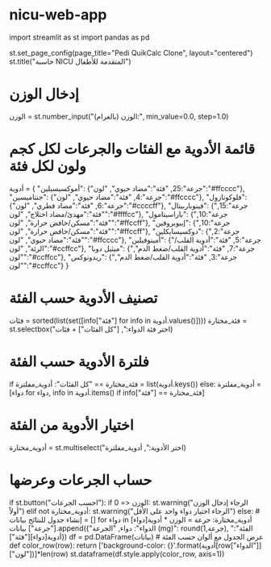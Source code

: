 # nicu-web-app
import streamlit as st
import pandas as pd

st.set_page_config(page_title="Pedi QuikCalc Clone", layout="centered")
st.title("حاسبة NICU المتقدمة للأطفال")

# إدخال الوزن
الوزن = st.number_input("الوزن (بالغرام):", min_value=0.0, step=1.0)

# قائمة الأدوية مع الفئات والجرعات لكل كجم ولون لكل فئة
أدوية = {
    "أموكسيسيلين": {"جرعة":25, "فئة":"مضاد حيوي", "لون":"#ffcccc"},
    "جنتاميسين": {"جرعة":4, "فئة":"مضاد حيوي", "لون":"#ffcccc"},
    "فلوكونازول": {"جرعة":6, "فئة":"مضاد فطري", "لون":"#ccccff"},
    "فينوباربيتال": {"جرعة":15, "فئة":"مهدئ/مضاد اختلاج", "لون":"#ffffcc"},
    "باراسيتامول": {"جرعة":10, "فئة":"مسكن/خافض حرارة", "لون":"#ffccff"},
    "إيبوبروفين": {"جرعة":10, "فئة":"مسكن/خافض حرارة", "لون":"#ffccff"},
    "دوكسيسايكلين": {"جرعة":2, "فئة":"مضاد حيوي", "لون":"#ffcccc"},
    "أمينوفيلين": {"جرعة":5, "فئة":"أدوية القلب/الرئة", "لون":"#ccffcc"},
    "ميثيل دوبا": {"جرعة":7, "فئة":"أدوية القلب/ضغط الدم", "لون":"#ccffcc"},
    "ريدونوكس": {"جرعة":3, "فئة":"أدوية القلب/ضغط الدم", "لون":"#ccffcc"}
}

# تصنيف الأدوية حسب الفئة
فئات = sorted(list(set([info["فئة"] for info in أدوية.values()])))
فئة_مختارة = st.selectbox("اختر فئة الدواء:", ["كل الفئات"] + فئات)

# فلترة الأدوية حسب الفئة
if فئة_مختارة == "كل الفئات":
    أدوية_مفلترة = list(أدوية.keys())
else:
    أدوية_مفلترة = [دواء for دواء, info in أدوية.items() if info["فئة"] == فئة_مختارة]

# اختيار الأدوية من الفئة
أدوية_مختارة = st.multiselect("اختر الأدوية:", أدوية_مفلترة)

# حساب الجرعات وعرضها
if st.button("احسب الجرعات"):
    if الوزن <= 0:
        st.warning("الرجاء إدخال الوزن أولاً")
    elif not أدوية_مختارة:
        st.warning("الرجاء اختيار دواء واحد على الأقل")
    else:
        # إنشاء جدول للنتائج
        بيانات = []
        for دواء in أدوية_مختارة:
            جرعة = الوزن * أدوية[دواء]["جرعة"]
            بيانات.append({"الدواء": دواء, "الجرعة (mg)": round(جرعة,1), "الفئة": أدوية[دواء]["فئة"]})
        df = pd.DataFrame(بيانات)
        # عرض الجدول مع ألوان حسب الفئة
        def color_row(row):
            return ['background-color: {}'.format(أدوية[row["الدواء"]]["لون"])]*len(row)
        st.dataframe(df.style.apply(color_row, axis=1))